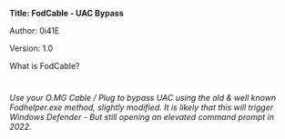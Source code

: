 **Title: FodCable - UAC Bypass**

Author: 0i41E

Version: 1.0

What is FodCable?
#
*Use your O.MG Cable / Plug to bypass UAC using the old & well known Fodhelper.exe method, slightly modified.*
*It is likely that this will trigger Windows Defender - But still opening an elevated command prompt in 2022.*
#
